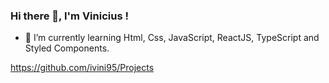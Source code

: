 ### Hi there 👋, I'm Vinicius !
  
  
- 🌱 I’m currently learning Html, Css, JavaScript, ReactJS, TypeScript and Styled Components.


https://github.com/ivini95/Projects
